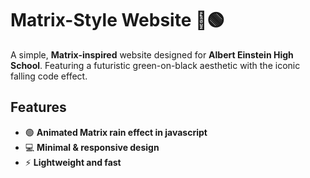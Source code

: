 # Matrix-Style Website 💾🟢  

A simple, **Matrix-inspired** website designed for **Albert Einstein High School**. Featuring a futuristic green-on-black aesthetic with the iconic falling code effect.  

## Features  
- 🟢 **Animated Matrix rain effect in javascript**  
- 💻 **Minimal & responsive design**  
- ⚡ **Lightweight and fast**  


